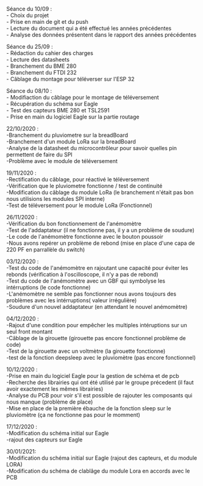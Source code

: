 Séance du 10/09 :  
	- Choix du projet  
	- Prise en main de git et du push  
	- Lecture du document qui a été effectué les années précédentes  
	- Analyse des données présentent dans le rapport des années précédentes  
	
Séance du 25/09 :  
	- Rédaction du cahier des charges  
	- Lecture des datasheets    
	- Branchement du BME 280  
	- Branchement du FTDI 232  
	- Câblage du montage pour téléverser sur l'ESP 32  
	
Séance du 08/10 :  
	- Modifiaction du câblage pour le montage de téléversement  
	- Récupération du schéma sur Eagle  
	- Test des capteurs BME 280 et TSL2591  
	- Prise en main du logiciel Eagle sur la partie routage  

22/10/2020 :  
-Branchement du pluviometre sur la breadBoard  
-Branchement d'un module LoRa sur la breadBoard  
-Analyse de la datasheet du microcontrôleur pour savoir quelles pin permettent de faire du SPI  
-Problème avec le module de téléversement  

19/11/2020 :  
-Rectification du câblage, pour réactivé le téléversement  
-Vérification que le pluviometre fonctionne / test de continuité  
-Modification du câblage du module LoRa (le branchement n'était pas bon nous utilisions les modules SPI interne)  
-Test de téléversement pour le module LoRa (Fonctionnel)  
	
26/11/2020 :  
-Vérification du bon fonctionnement de l'anémomètre  
-Test de l'addaptateur (il ne fonctionne pas, il y a un problème de soudure)  
-Le code de l'anémomètre fonctionne avec le bouton poussoir  
-Nous avons repérer un problème de rebond (mise en place d'une capa de 220 PF en parrallèle du switch)  

03/12/2020 :  
-Test du code de l'anémomètre en rajoutant une capacité pour éviter les rebonds (vérification à l'oscilloscope, il n'y a pas de rebond)  
-Test du code de l'anémomètre avec un GBF qui symbolyse les intérruptions (le code fonctionne)  
-L'anémomètre ne semble pas fonctionner nous avons toujours des problèmes avec les intérruptions( valeur irrégulière)  
-Soudure d'un nouvel addaptateur (en attendant le nouvel anémomètre)  

04/12/2020 :  
-Rajout d'une condition pour empêcher les multiples intéruptions sur un seul front montant  
-Câblage de la girouette (girouette pas encore fonctionnel problème de code)  
-Test de la girouette avec un voltmètre (la girouette fonctionne)  
-test de la fonction deepsleep avec le pluviomètre (pas encore fonctionnel)  

10/12/2020 :  
-Prise en main du logiciel Eagle pour la gestion de schéma et de pcb  
-Recherche des librairies qui ont été utilisé par le groupe précedent (il faut avoir exactement les mêmes librairies)  
-Analyse du PCB pour voir s'il est possible de rajouter les composants qui nous manque (problème de place)  
-Mise en place de la première ébauche de la fonction sleep sur le pluviomètre (ça ne fonctionne pas pour le momment)  


17/12/2020 :  
-Modification du schéma initial sur Eagle    
-rajout des capteurs sur Eagle    

30/01/2021:  
-Modification du schéma initial sur Eagle (rajout des capteurs, et du module LORA)  
-Modification du schéma de clablâge du module Lora en accords avec le PCB
